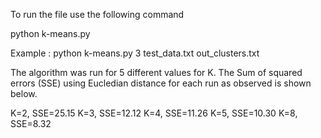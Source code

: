 To run the file use the following command

python k-means.py <number> <number> <string> <string>

Example :  python k-means.py 3 test_data.txt out_clusters.txt

The algorithm was run for 5 different values for K. The Sum of squared errors (SSE) using Eucledian distance for each run as observed is shown below.

K=2, SSE=25.15
K=3, SSE=12.12
K=4, SSE=11.26
K=5, SSE=10.30
K=8, SSE=8.32
